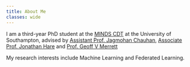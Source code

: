 ```yaml
---
title: About Me
classes: wide
---
```


I am a third-year PhD student at the [MINDS CDT](https://www.mindscdt.southampton.ac.uk) at the University of Southampton, advised by [Assistant Prof. Jagmohan Chauhan](https://sites.google.com/view/jagmohan-chauhan/home), [Associate Prof. Jonathan Hare](https://www.southampton.ac.uk/~jsh2/) and [Prof. Geoff V Merrett](http://www.geoffmerrett.co.uk/index.php)

My research interests include Machine Learning and Federated Learning. 

